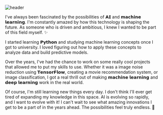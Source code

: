 ![header](https://capsule-render.vercel.app/api?type=wave&color=auto&height=300&section=header&text=Hi%20Everyone&fontSize=90)

I've always been fascinated by the possibilities of 𝗔𝗜 and 𝗺𝗮𝗰𝗵𝗶𝗻𝗲 𝗹𝗲𝗮𝗿𝗻𝗶𝗻𝗴. I'm constantly amazed by how this technology is shaping the future. As someone who is driven and ambitious, I knew I wanted to be part of this field myself. ✨

I started learning 𝗣𝘆𝘁𝗵𝗼𝗻 and studying machine learning concepts once I got to university. I loved figuring out how to apply these concepts to analyze data and build predictive models.

Over the years, I've had the chance to work on some really cool projects that allowed me to put my skills to use. Whether it was a image noise reduction using 𝗧𝗲𝗻𝘀𝗼𝗿𝗙𝗹𝗼𝘄, creating a movie recommendation system, or image classification, I got a real thrill out of making 𝗺𝗮𝗰𝗵𝗶𝗻𝗲 𝗹𝗲𝗮𝗿𝗻𝗶𝗻𝗴 and 𝗱𝗲𝗲𝗽 𝗹𝗲𝗮𝗿𝗻𝗶𝗻𝗴 work in the real world.

Of course, I'm still learning new things every day. I don't think I'll ever get tired of expanding my knowledge in this space. AI is evolving so rapidly, and I want to evolve with it! I can't wait to see what amazing innovations I get to be a part of in the years ahead. The possibilities feel truly endless. 🌟
